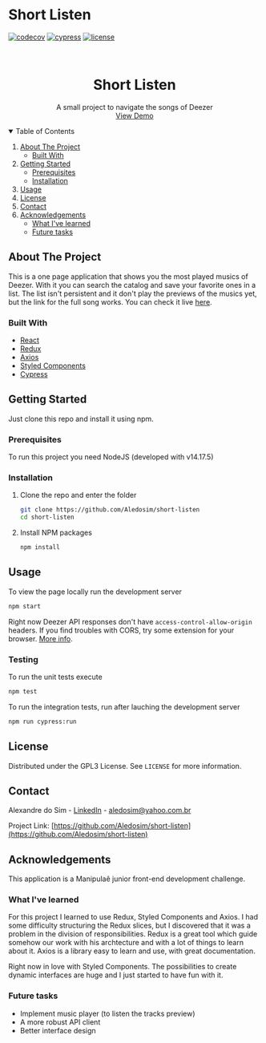 # Short Listen
[![codecov][codecov-shield]][codecov-url]
[![cypress][cypress-shield]][cypress-url]
[![license][license-shield]][license-url]

<br />
<p align="center">
  <h1 align="center">Short Listen</h1>

  <p align="center">
    A small project to navigate the songs of Deezer
    <br />
    <a href="https://short-listen.vercel.app/">View Demo</a>
  </p>
</p>

<details open="open">
  <summary>Table of Contents</summary>
  <ol>
    <li>
      <a href="#about-the-project">About The Project</a>
      <ul>
        <li><a href="#built-with">Built With</a></li>
      </ul>
    </li>
    <li>
      <a href="#getting-started">Getting Started</a>
      <ul>
        <li><a href="#prerequisites">Prerequisites</a></li>
        <li><a href="#installation">Installation</a></li>
      </ul>
    </li>
    <li><a href="#usage">Usage</a></li>
    <li><a href="#license">License</a></li>
    <li><a href="#contact">Contact</a></li>
    <li>
      <a href="#acknowledgements">Acknowledgements</a>
      <ul>
        <li><a href="#what-ive-learned">What I've learned</a></li>
        <li><a href="#future-tasks">Future tasks</a></li>
      </ul>
    </li>
  </ol>
</details>

## About The Project
This is a one page application that shows you the most played musics of Deezer. With it you can search the catalog and save your favorite ones in a list. The list isn't persistent and it don't play the previews of the musics yet, but the link for the full song works.
You can check it live [here](https://short-listen.vercel.app/).

### Built With
* [React](https://reactjs.org/)
* [Redux](https://redux.js.org/)
* [Axios](https://axios-http.com/)
* [Styled Components](https://styled-components.com/)
* [Cypress](https://www.cypress.io/)


## Getting Started
Just clone this repo and install it using npm.


### Prerequisites
To run this project you need NodeJS (developed with v14.17.5)


### Installation
1. Clone the repo and enter the folder
   ```sh
   git clone https://github.com/Aledosim/short-listen
   cd short-listen
   ```
2. Install NPM packages
   ```sh
   npm install
   ```
## Usage
To view the page locally run the development server
   ```sh
   npm start
   ```

Right now Deezer API responses don't have `access-control-allow-origin` headers. If you find troubles with CORS, try some extension for your browser. [More info](https://stackoverflow.com/questions/45483759/cannot-load-deezer-api-resources-from-localhost-with-the-fetch-api).


### Testing
To run the unit tests execute
```sh
npm test
```

To run the integration tests, run after lauching the development server
```sh
npm run cypress:run
```

## License
Distributed under the GPL3 License. See `LICENSE` for more information.

## Contact
Alexandre do Sim - [LinkedIn](https://www.linkedin.com/in/alexandre-do-sim/) - aledosim@yahoo.com.br

Project Link: [https://github.com/Aledosim/short-listen](https://github.com/Aledosim/short-listen)


## Acknowledgements
This application is a Manipulaê junior front-end development challenge.

### What I've learned
For this project I learned to use Redux, Styled Components and Axios. I had some difficulty structuring the Redux slices, but I discovered that it was a problem in the division of responsibilities. Redux is a great tool which guide somehow our work with his archtecture and with a lot of things to learn about it. Axios is a library easy to learn and use, with great documentation.

Right now in love with Styled Components. The possibilities to create dynamic interfaces are huge and I just started to have fun with it.

### Future tasks
- Implement music player (to listen the tracks preview)
- A more robust API client
- Better interface design

[codecov-shield]: https://codecov.io/gh/Aledosim/short-listen/branch/master/graph/badge.svg?token=jQkWguDnTm
[codecov-url]: https://codecov.io/gh/Aledosim/short-listen
[cypress-shield]: https://img.shields.io/endpoint?url=https://dashboard.cypress.io/badge/simple/xctxsj/master&style=flat&logo=cypress
[cypress-url]: https://dashboard.cypress.io/projects/xctxsj/runs
[license-shield]: https://img.shields.io/badge/license-GPL3-green
[license-url]: https://raw.githubusercontent.com/Aledosim/short-listen/master/LICENSE
